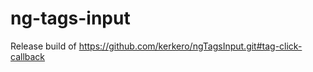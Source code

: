 ng-tags-input
=============
Release build of https://github.com/kerkero/ngTagsInput.git#tag-click-callback

